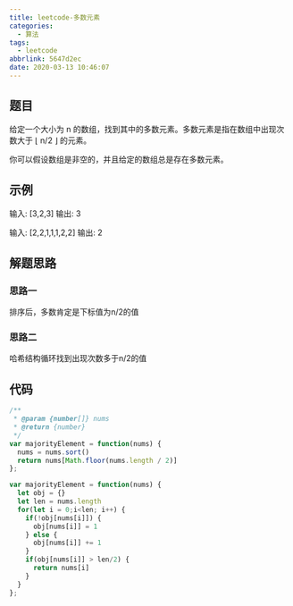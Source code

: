 ```yaml
---
title: leetcode-多数元素
categories:
  - 算法
tags:
  - leetcode
abbrlink: 5647d2ec
date: 2020-03-13 10:46:07
---
```


## 题目

给定一个大小为 n 的数组，找到其中的多数元素。多数元素是指在数组中出现次数大于 ⌊ n/2 ⌋ 的元素。

你可以假设数组是非空的，并且给定的数组总是存在多数元素。

## 示例

输入: [3,2,3]
输出: 3

输入: [2,2,1,1,1,2,2]
输出: 2

## 解题思路

### 思路一
排序后，多数肯定是下标值为n/2的值

### 思路二
哈希结构循环找到出现次数多于n/2的值

## 代码

```js
/**
 * @param {number[]} nums
 * @return {number}
 */
var majorityElement = function(nums) {
  nums = nums.sort()
  return nums[Math.floor(nums.length / 2)]
};

var majorityElement = function(nums) {
  let obj = {}
  let len = nums.length
  for(let i = 0;i<len; i++) {
    if(!obj[nums[i]]) {
      obj[nums[i]] = 1
    } else {
      obj[nums[i]] += 1
    }
    if(obj[nums[i]] > len/2) {
      return nums[i]
    }
  }
};
```